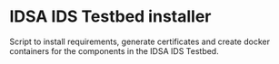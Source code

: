 # IDSA IDS Testbed installer

Script to install requirements, generate certificates and create docker containers for the components in the IDSA IDS Testbed.
